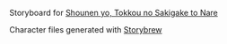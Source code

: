 Storyboard for [Shounen yo, Tokkou no Sakigake to Nare](https://osu.ppy.sh/s/562169)

Character files generated with [Storybrew](https://github.com/Damnae/storybrew)
